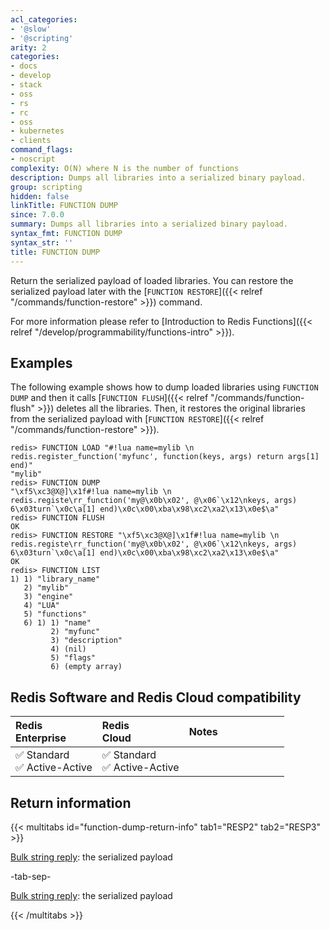 ```yaml
---
acl_categories:
- '@slow'
- '@scripting'
arity: 2
categories:
- docs
- develop
- stack
- oss
- rs
- rc
- oss
- kubernetes
- clients
command_flags:
- noscript
complexity: O(N) where N is the number of functions
description: Dumps all libraries into a serialized binary payload.
group: scripting
hidden: false
linkTitle: FUNCTION DUMP
since: 7.0.0
summary: Dumps all libraries into a serialized binary payload.
syntax_fmt: FUNCTION DUMP
syntax_str: ''
title: FUNCTION DUMP
---
```

Return the serialized payload of loaded libraries.
You can restore the serialized payload later with the [`FUNCTION RESTORE`]({{< relref "/commands/function-restore" >}}) command.

For more information please refer to [Introduction to Redis Functions]({{< relref "/develop/programmability/functions-intro" >}}).

## Examples

The following example shows how to dump loaded libraries using `FUNCTION DUMP` and then it calls [`FUNCTION FLUSH`]({{< relref "/commands/function-flush" >}}) deletes all the libraries.
Then, it restores the original libraries from the serialized payload with [`FUNCTION RESTORE`]({{< relref "/commands/function-restore" >}}).

```
redis> FUNCTION LOAD "#!lua name=mylib \n redis.register_function('myfunc', function(keys, args) return args[1] end)"
"mylib"
redis> FUNCTION DUMP
"\xf5\xc3@X@]\x1f#!lua name=mylib \n redis.registe\rr_function('my@\x0b\x02', @\x06`\x12\nkeys, args) 6\x03turn`\x0c\a[1] end)\x0c\x00\xba\x98\xc2\xa2\x13\x0e$\a"
redis> FUNCTION FLUSH
OK
redis> FUNCTION RESTORE "\xf5\xc3@X@]\x1f#!lua name=mylib \n redis.registe\rr_function('my@\x0b\x02', @\x06`\x12\nkeys, args) 6\x03turn`\x0c\a[1] end)\x0c\x00\xba\x98\xc2\xa2\x13\x0e$\a"
OK
redis> FUNCTION LIST
1) 1) "library_name"
   2) "mylib"
   3) "engine"
   4) "LUA"
   5) "functions"
   6) 1) 1) "name"
         2) "myfunc"
         3) "description"
         4) (nil)
         5) "flags"
         6) (empty array)
```

## Redis Software and Redis Cloud compatibility

| Redis<br />Enterprise | Redis<br />Cloud | <span style="min-width: 9em; display: table-cell">Notes</span> |
|:----------------------|:-----------------|:------|
| <span title="Supported">&#x2705; Standard</span><br /><span title="Supported"><nobr>&#x2705; Active-Active</nobr></span> | <span title="Supported">&#x2705; Standard</span><br /><span title="Supported"><nobr>&#x2705; Active-Active</nobr></span> |  |

## Return information

{{< multitabs id="function-dump-return-info" 
    tab1="RESP2" 
    tab2="RESP3" >}}

[Bulk string reply](../../develop/reference/protocol-spec#bulk-strings): the serialized payload

-tab-sep-

[Bulk string reply](../../develop/reference/protocol-spec#bulk-strings): the serialized payload

{{< /multitabs >}}
